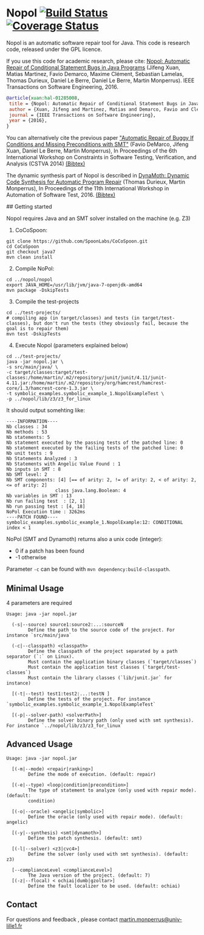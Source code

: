 # Nopol [![Build Status](https://travis-ci.org/SpoonLabs/nopol.svg?branch=master)](https://travis-ci.org/SpoonLabs/nopol) [![Coverage Status](https://coveralls.io/repos/github/SpoonLabs/nopol/badge.svg?branch=master)](https://coveralls.io/github/SpoonLabs/nopol?branch=master)

Nopol is an automatic software repair tool for Java. This code is research code, released under the GPL licence.

If you use this code for academic research, please cite:
[Nopol: Automatic Repair of Conditional Statement Bugs in Java Programs](https://hal.archives-ouvertes.fr/hal-01285008/document) (Jifeng Xuan, Matias Martinez, Favio Demarco, Maxime Clément, Sebastian Lamelas, Thomas Durieux, Daniel Le Berre, Daniel Le Berre, Martin Monperrus). IEEE Transactions on Software Engineering, 2016.
```Bibtex
@article{xuan:hal-01285008,
 title = {Nopol: Automatic Repair of Conditional Statement Bugs in Java Programs},
 author = {Xuan, Jifeng and Martinez, Matias and Demarco, Favio and Clément, Maxime and Lamelas, Sebastian and Durieux, Thomas and Le Berre, Daniel and Monperrus, Martin},
 journal = {IEEE Transactions on Software Engineering},
 year = {2016},
}
```

You can alternatively cite the previous paper ["Automatic Repair of Buggy If Conditions and Missing Preconditions with SMT"](http://hal.inria.fr/hal-00977798/PDF/NOPOL-Automatic-Repair-of-Buggy-If-Conditions-and-Missing-Preconditions-with-SMT.pdf) (Favio DeMarco, Jifeng Xuan, Daniel Le Berre, Martin Monperrus), In Proceedings of the 6th International Workshop on Constraints in Software Testing, Verification, and Analysis (CSTVA 2014) [(Bibtex)](http://www.monperrus.net/martin/bibtexbrowser.php?key=DeMarco2014&bib=monperrus.bib)

The dynamic synthesis part of Nopol is described in [DynaMoth: Dynamic Code Synthesis for Automatic Program Repair](https://hal.archives-ouvertes.fr/hal-01279233/document) (Thomas Durieux, Martin Monperrus), In Proceedings of the 11th International Workshop in Automation of Software Test, 2016. [(Bibtex)](http://www.monperrus.net/martin/bibtexbrowser.php?key=durieux%3Ahal-01279233&bib=monperrus.bib)


## Getting started

Nopol requires Java and an SMT solver installed on the machine (e.g. Z3)

1) CoCoSpoon:

```
git clone https://github.com/SpoonLabs/CoCoSpoon.git
cd CoCoSpoon
git checkout java7
mvn clean install
```

2) Compile NoPol:

```
cd ../nopol/nopol
export JAVA_HOME=/usr/lib/jvm/java-7-openjdk-amd64
mvn package -DskipTests
```

3) Compile the test-projects

```
cd ../test-projects/
# compiling app (in target/classes) and tests (in target/test-classes), but don't run the tests (they obviously fail, because the goal is to repair them)
mvn test -DskipTests 
```

4) Execute Nopol (parameters explained below)

```
cd ../test-projects/
java -jar nopol.jar \
-s src/main/java/ \
-c target/classes:target/test-classes:/home/martin/.m2/repository/junit/junit/4.11/junit-4.11.jar:/home/martin/.m2/repository/org/hamcrest/hamcrest-core/1.3/hamcrest-core-1.3.jar \
-t symbolic_examples.symbolic_example_1.NopolExampleTest \
-p ../nopol/lib/z3/z3_for_linux
```

It should output somehting like:
```
----INFORMATION----
Nb classes : 34
Nb methods : 53
Nb statements: 5
Nb statement executed by the passing tests of the patched line: 0
Nb statement executed by the failing tests of the patched line: 0
Nb unit tests : 9
Nb Statements Analyzed : 3
Nb Statements with Angelic Value Found : 1
Nb inputs in SMT : 8
Nb SMT level: 2
Nb SMT components: [4] [== of arity: 2, != of arity: 2, < of arity: 2, <= of arity: 2]
                  class java.lang.Boolean: 4
Nb variables in SMT : 13
Nb run failing test  : [2, 1]
Nb run passing test : [4, 18]
NoPol Execution time : 3262ms
----PATCH FOUND----
symbolic_examples.symbolic_example_1.NopolExample:12: CONDITIONAL index < 1
```

NoPol (SMT and Dynamoth) returns also a unix code (integer):
* 0 if a patch has been found
* -1 otherwise

Parameter `-c` can be found with `mvn dependency:build-classpath`.

## Minimal Usage

4 parameters are required
```
Usage: java -jar nopol.jar

  (-s|--source) source1:source2:...:sourceN 
        Define the path to the source code of the project. For instance `src/main/java`

  (-c|--classpath) <classpath>
        Define the classpath of the project separated by a path separator (`:` on Linux). 
        Must contain the application binary classes (`target/classes`)
        Must contain the application test classes (`target/test-classes`)
        Must contain the library classes (`lib/junit.jar` for instance)
        
  [(-t|--test) test1:test2:...:testN ]
        Define the tests of the project. For instance `symbolic_examples.symbolic_example_1.NopolExampleTest`

  [(-p|--solver-path) <solverPath>]
        Define the solver binary path (only used with smt synthesis). For instance `../nopol/lib/z3/z3_for_linux`

```


## Advanced Usage

```
Usage: java -jar nopol.jar

  [(-m|--mode) <repair|ranking>]
        Define the mode of execution. (default: repair)

  [(-e|--type) <loop|condition|precondition>]
        The type of statement to analyze (only used with repair mode). (default:
        condition)

  [(-o|--oracle) <angelic|symbolic>]
        Define the oracle (only used with repair mode). (default: angelic)

  [(-y|--synthesis) <smt|dynamoth>]
        Define the patch synthesis. (default: smt)

  [(-l|--solver) <z3|cvc4>]
        Define the solver (only used with smt synthesis). (default: z3)

  [--complianceLevel <complianceLevel>]
        The Java version of the project. (default: 7)
  [(-z|--flocal) < ochiai|dumb|gzoltar>]
        Define the fault localizer to be used. (default: ochiai)

```

## Contact

For questions and feedback , please contact martin.monperrus@univ-lille1.fr

